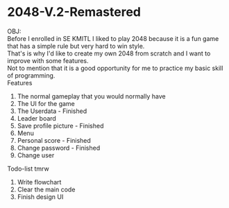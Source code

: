 # 2048-V.2-Remastered
OBJ:<br/>Before I enrolled in SE KMITL I liked to play 2048 because it is a fun game that has a simple rule but very hard to win style.<br/>
That's is why I'd like to create my own 2048 from scratch and I want to improve with some features.<br/>
Not to mention that it is a good opportunity for me to practice my basic skill of programming.<br/>
Features
1. The normal gameplay that you would normally have<br/>
2. The UI for the game<br/>
3. The Userdata - Finished<br/>
4. Leader board<br/>
5. Save profile picture - Finished<br/>
6. Menu<br/>
7. Personal score - Finished<br/>
8. Change password - Finished<br/>
9. Change user<br/>

Todo-list tmrw<br/>
1. Write flowchart<br/>
2. Clear the main code<br/>
3. Finish design UI<br/>
